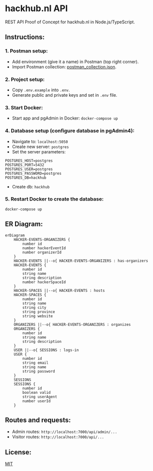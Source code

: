 # hackhub.nl API   
            
REST API Proof of Concept for hackhub.nl in Node.js/TypeScript.     
             
## Instructions:    

### 1. Postman setup:    
- Add environment (give it a name) in Postman (top right corner).   
- Import Postman collection: [postman_collection.json](./postman_collection.json).      
    
### 2. Project setup:    
- Copy `.env.example` into `.env`.      
- Generate public and private keys and set in `.env` file.     
    
### 3. Start Docker:    
- Start app and pgAdmin in Docker: `docker-compose up`        
           
### 4. Database setup (configure database in pgAdmin4):             
- Navigate to: `localhost:5050`       
- Create new server: `postgres`                
- Set the server parameters:     
```
POSTGRES_HOST=postgres
POSTGRES_PORT=5432
POSTGRES_USER=postgres
POSTGRES_PASSWORD=postgres
POSTGRES_DB=hackhub
```   
- Create db: `hackhub`      

### 5. Restart Docker to create the database:    
`docker-compose up`     
            
## ER Diagram:
```mermaid
erDiagram
    HACKER-EVENTS-ORGANIZERS {
        number id
        number hackerEventId
        number organizerId
    }
    HACKER-EVENTS ||--o{ HACKER-EVENTS-ORGANIZERS : has-organizers 
    HACKER-EVENTS {
        number id
        string name
        string description
        number hackerSpaceId
    }
    HACKER-SPACES ||--o{ HACKER-EVENTS : hosts 
    HACKER-SPACES {
        number id
        string name
        string city
        string province
        string website
    }
    ORGANIZERS ||--o{ HACKER-EVENTS-ORGANIZERS : organizes
    ORGANIZERS {
        number id
        string name
        string description
    }
    USER ||--o{ SESSIONS : logs-in
    USER {
        number id
        string email
        string name
        string password
    }
    SESSIONS
    SESSIONS {
        number id
        boolean valid
        string userAgent
        number userId
    }     
```   
   
## Routes and requests:   
- Admin routes: `http://localhost:7000/api/admin/...`    
- Visitor routes: `http://localhost:7000/api/...`        

## License:   
[MIT](./LICENSE)   